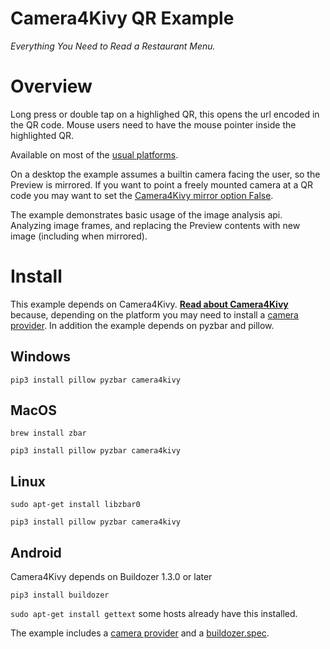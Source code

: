Camera4Kivy QR Example
======================

*Everything You Need to Read a Restaurant Menu.*

# Overview

Long press or double tap on a highlighed QR, this opens the url encoded in the QR code. Mouse users need to have the mouse pointer inside the highlighted QR.

Available on most of the [usual platforms](https://github.com/Android-for-Python/Camera4Kivy/#tested-examples-and-platforms).

On a desktop the example assumes a builtin camera facing the user, so the Preview is mirrored. If you want to point a freely mounted camera at a QR code you may want to set the [Camera4Kivy mirror option False]((https://github.com/Android-for-Python/Camera4Kivy/#mirror)). 

The example demonstrates basic usage of the image analysis api. Analyzing image frames, and replacing the Preview contents with new image (including when mirrored).

# Install

This example depends on Camera4Kivy. **[Read about Camera4Kivy](https://github.com/Android-for-Python/Camera4Kivy#camera4kivy)** because, depending on the platform you may need to install a [camera provider](https://github.com/Android-for-Python/camera4kivy#camera-provider). In addition the example depends on pyzbar and pillow.

## Windows

`pip3 install pillow pyzbar camera4kivy`

## MacOS

`brew install zbar`

`pip3 install pillow pyzbar camera4kivy`

## Linux

`sudo apt-get install libzbar0`

`pip3 install pillow pyzbar camera4kivy`

## Android

Camera4Kivy depends on Buildozer 1.3.0 or later

`pip3 install buildozer`

`sudo apt-get install gettext`  some hosts already have this installed.

The example includes a [camera provider](https://github.com/Android-for-Python/camera4kivy#android-camera-provider) and a [buildozer.spec](https://github.com/Android-for-Python/camera4kivy#buildozerspec).



